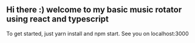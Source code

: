## Hi there :) welcome to my basic music rotator using react and typescript

To get started, just yarn install and npm start. See you on localhost:3000

